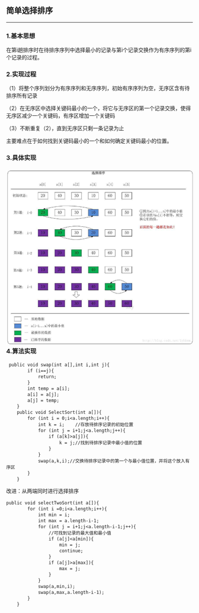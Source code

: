 ## 简单选择排序

---

### 1.基本思想 

在第i趟排序时在待排序序列中选择最小的记录与第i个记录交换作为有序序列的第i个记录的过程。

### 2.实现过程

（1）将整个序列划分为有序序列和无序序列，初始有序序列为空，无序区含有待排序所有记录

（2）在无序区中选择关键码最小的一个，将它与无序区的第一个记录交换，使得无序区减少一个关键码，有序区增加一个关键码

（3）不断重复（2），直到无序区只剩一条记录为止

主要难点在于如何找到关键码最小的一个和如何确定关键码最小的位置。

### 3.具体实现

### ![](/assets/简单选择排序.png)4.算法实现

```
 public void swap(int a[],int i,int j){
        if (i==j){
            return;
        }
        int temp = a[i];
        a[i] = a[j];
        a[j] = temp;
    }
    public void SelectSort(int a[]){
        for (int i = 0;i<a.length;i++){
            int k = i;    //存放待排序记录的初始位置
            for (int j = i+1;j<a.length;j++){
                if (a[k]>a[j]){
                    k = j;//找到待排序记录中最小值的位置
                }
            }
            swap(a,k,i);//交换待排序记录中的第一个与最小值位置，并将这个放入有序区
        }
    }
```

改进：从两端同时进行选择排序

```
public void selectTwoSort(int a[]){
        for (int i =0;i<a.length;i++){
            int min = i;
            int max = a.length-i-1;
            for (int j = i+1;j<a.length-i-1;j++){
                //可找到记录的最大值和最小值
                if (a[j]<a[min]){
                    min = j;
                    continue;
                }
                if (a[j]>a[max]){
                    max = j;
                }
            }
            swap(a,min,i);
            swap(a,max,a.length-i-1);
        }
    }
```



